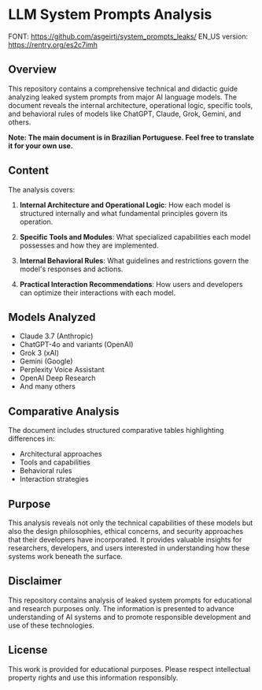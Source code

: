 # LLM System Prompts Analysis
FONT: https://github.com/asgeirtj/system_prompts_leaks/
EN_US version: https://rentry.org/es2c7imh

## Overview

This repository contains a comprehensive technical and didactic guide analyzing leaked system prompts from major AI language models. The document reveals the internal architecture, operational logic, specific tools, and behavioral rules of models like ChatGPT, Claude, Grok, Gemini, and others.

**Note: The main document is in Brazilian Portuguese. Feel free to translate it for your own use.**

## Content

The analysis covers:

1. **Internal Architecture and Operational Logic**: How each model is structured internally and what fundamental principles govern its operation.

2. **Specific Tools and Modules**: What specialized capabilities each model possesses and how they are implemented.

3. **Internal Behavioral Rules**: What guidelines and restrictions govern the model's responses and actions.

4. **Practical Interaction Recommendations**: How users and developers can optimize their interactions with each model.

## Models Analyzed

- Claude 3.7 (Anthropic)
- ChatGPT-4o and variants (OpenAI)
- Grok 3 (xAI)
- Gemini (Google)
- Perplexity Voice Assistant
- OpenAI Deep Research
- And many others

## Comparative Analysis

The document includes structured comparative tables highlighting differences in:
- Architectural approaches
- Tools and capabilities
- Behavioral rules
- Interaction strategies

## Purpose

This analysis reveals not only the technical capabilities of these models but also the design philosophies, ethical concerns, and security approaches that their developers have incorporated. It provides valuable insights for researchers, developers, and users interested in understanding how these systems work beneath the surface.

## Disclaimer

This repository contains analysis of leaked system prompts for educational and research purposes only. The information is presented to advance understanding of AI systems and to promote responsible development and use of these technologies.

## License

This work is provided for educational purposes. Please respect intellectual property rights and use this information responsibly.
